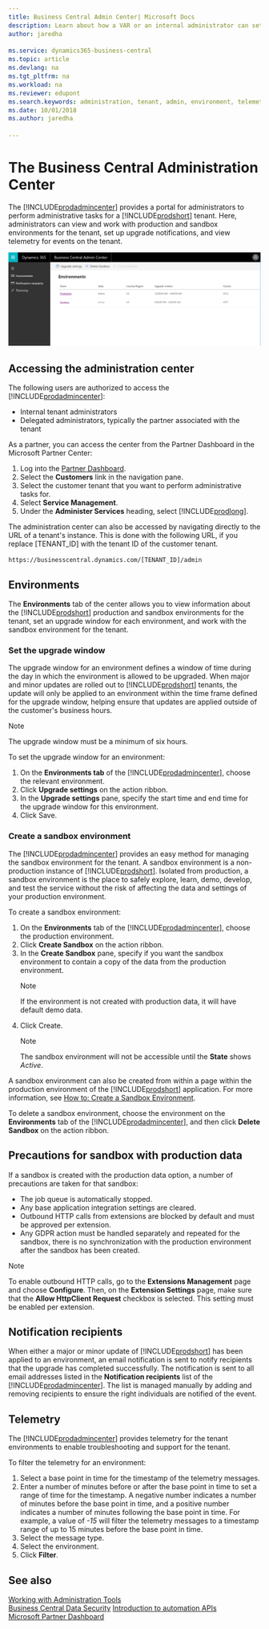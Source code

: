 ```yaml
---
title: Business Central Admin Center| Microsoft Docs
description: Learn about how a VAR or an internal administrator can set upgrade windows and other admin tasks.  
author: jaredha

ms.service: dynamics365-business-central
ms.topic: article
ms.devlang: na
ms.tgt_pltfrm: na
ms.workload: na
ms.reviewer: edupont
ms.search.keywords: administration, tenant, admin, environment, telemetry
ms.date: 10/01/2018
ms.author: jaredha

---
```

# The Business Central Administration Center

The [!INCLUDE[prodadmincenter](../developer/includes/prodadmincenter.md)] provides a portal for administrators to perform administrative tasks for a [!INCLUDE[prodshort](../developer/includes/prodshort.md)] tenant. Here, administrators can view and work with production and sandbox environments for the tenant, set up upgrade notifications, and view telemetry for events on the tenant.  

![Business Central Admin Center](../developer/media/admin/business_central_admin_center.png)

## Accessing the administration center

The following users are authorized to access the [!INCLUDE[prodadmincenter](../developer/includes/prodadmincenter.md)]:

- Internal tenant administrators
- Delegated administrators, typically the partner associated with the tenant

As a partner, you can access the center from the Partner Dashboard in the Microsoft Partner Center:

1. Log into the [Partner Dashboard](https://partnercenter.microsoft.com/dashboard).
2. Select the **Customers** link in the navigation pane.
3. Select the customer tenant that you want to perform administrative tasks for.
4. Select **Service Management**.
5. Under the **Administer Services** heading, select [!INCLUDE[prodlong](../developer/includes/prodlong.md)].

The administration center can also be accessed by navigating directly to the URL of a tenant's instance. This is done with the following URL, if you replace [TENANT_ID] with the tenant ID of the customer tenant.

`https://businesscentral.dynamics.com/[TENANT_ID]/admin`

## Environments

The **Environments** tab of the center allows you to view information about the [!INCLUDE[prodshort](../developer/includes/prodshort.md)] production and sandbox environments for the tenant, set an upgrade window for each environment, and work with the sandbox environment for the tenant.

### Set the upgrade window

The upgrade window for an environment defines a window of time during the day in which the environment is allowed to be upgraded. When major and minor updates are rolled out to [!INCLUDE[prodshort](../developer/includes/prodshort.md)] tenants, the update will only be applied to an environment within the time frame defined for the upgrade window, helping ensure that updates are applied outside of the customer's business hours.

> [!NOTE]
> The upgrade window must be a minimum of six hours.

To set the upgrade window for an environment:

1. On the **Environments tab** of the [!INCLUDE[prodadmincenter](../developer/includes/prodadmincenter.md)], choose the relevant environment.
2. Click **Upgrade settings** on the action ribbon.
3. In the **Upgrade settings** pane, specify the start time and end time for the upgrade window for this environment.
4. Click Save.

### Create a sandbox environment

The [!INCLUDE[prodadmincenter](../developer/includes/prodadmincenter.md)] provides an easy method for managing the sandbox environment for the tenant. A sandbox environment is a non-production instance of [!INCLUDE[prodshort](../developer/includes/prodshort.md)]. Isolated from production, a sandbox environment is the place to safely explore, learn, demo, develop, and test the service without the risk of affecting the data and settings of your production environment.

To create a sandbox environment:

1. On the **Environments** tab of the [!INCLUDE[prodadmincenter](../developer/includes/prodadmincenter.md)], choose the production environment.
2. Click **Create Sandbox** on the action ribbon.
3. In the **Create Sandbox** pane, specify if you want the sandbox environment to contain a copy of the data from the production environment.
    > [!NOTE]
    > If the environment is not created with production data, it will have default demo data.
4. Click Create.
    > [!NOTE]
    > The sandbox environment will not be accessible until the **State** shows *Active*.

A sandbox environment can also be created from within a page within the production environment of the [!INCLUDE[prodshort](../developer/includes/prodshort.md)] application. For more information, see [How to: Create a Sandbox Environment](/dynamics365/business-central/across-how-create-sandbox-environment?toc=/dynamics365/business-central/dev-itpro/toc.json).

To delete a sandbox environment, choose the environment on the **Environments** tab of the [!INCLUDE[prodadmincenter](../developer/includes/prodadmincenter.md)], and then click **Delete Sandbox** on the action ribbon.

## Precautions for sandbox with production data

If a sandbox is created with the production data option, a number of precautions are taken for that sandbox: 
- The job queue is automatically stopped. 
- Any base application integration settings are cleared.  
- Outbound HTTP calls from extensions are blocked by default and must be approved per extension.  
- Any GDPR action must be handled separately and repeated for the sandbox, there is no synchronization with the production environment after the sandbox has been created. 

> [!NOTE]  
> To enable outbound HTTP calls, go to the **Extensions Management** page and choose **Configure**. Then, on the **Extension Settings** page, make sure that the **Allow HttpClient Request** checkbox is selected. This setting must be enabled per extension. 
 

## Notification recipients

When either a major or minor update of [!INCLUDE[prodshort](../developer/includes/prodshort.md)] has been applied to an environment, an email notification is sent to notify recipients that the upgrade has completed successfully. The notification is sent to all email addresses listed in the **Notification recipients** list of the [!INCLUDE[prodadmincenter](../developer/includes/prodadmincenter.md)]. The list is managed manually by adding and removing recipients to ensure the right individuals are notified of the event.

## Telemetry

The [!INCLUDE[prodadmincenter](../developer/includes/prodadmincenter.md)] provides telemetry for the tenant environments to enable troubleshooting and support for the tenant.

To filter the telemetry for an environment:

1. Select a base point in time for the timestamp of the telemetry messages.
2. Enter a number of minutes before or after the base point in time to set a range of time for the timestamp. A negative number indicates a number of minutes before the base point in time, and a positive number indicates a number of minutes following the base point in time. For example, a value of *-15* will filter the telemetry messages to a timestamp range of up to 15 minutes before the base point in time.
3. Select the message type.
4. Select the environment.
5. Click **Filter**.

## See also

[Working with Administration Tools](administration.md)  
[Business Central Data Security](../security/data-security.md)
[Introduction to automation APIs](itpro-introduction-to-automation-apis.md)  
[Microsoft Partner Dashboard](https://partnercenter.microsoft.com/dashboard)